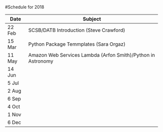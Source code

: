 #Schedule for 2018

 | Date   | Subject |
 | -------| ---------|
 | 22 Feb | SCSB/DATB Introduction (Steve Crawford)  |
 | 15 Mar | Python Package Temmplates (Sara Orgaz) |
 | 11 May | Amazon Web Services Lambda (Arfon Smith)/Python in Astronomy |
 | 14 Jun | 
 |  5 Jul |
 |  2 Aug |
 |  6 Sep |
 |  4 Oct |
 |  1 Nov |
 |  6 Dec |
